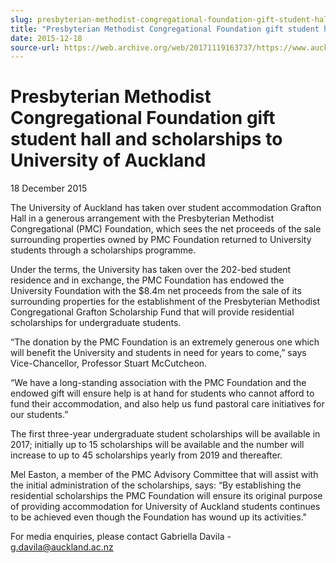 ```yaml
---
slug: presbyterian-methodist-congregational-foundation-gift-student-hall-and-scholarships-to-university-of-auckland
title: "Presbyterian Methodist Congregational Foundation gift student hall and scholarships to University of Auckland"
date: 2015-12-18
source-url: https://web.archive.org/web/20171119163737/https://www.auckland.ac.nz/en/about/news-events-and-notices/news/news-2015/12/presbyterian-methodist-congregational-foundation-gift.html
---
```

Presbyterian Methodist Congregational Foundation gift student hall and scholarships to University of Auckland
=============================================================================================================

18 December 2015

The University of Auckland has taken over student accommodation Grafton Hall in a generous arrangement with the Presbyterian Methodist Congregational (PMC) Foundation, which sees the net proceeds of the sale surrounding properties owned by PMC Foundation returned to University students through a scholarships programme.

Under the terms, the University has taken over the 202-bed student residence and in exchange, the PMC Foundation has endowed the University Foundation with the $8.4m net proceeds from the sale of its surrounding properties for the establishment of the Presbyterian Methodist Congregational Grafton Scholarship Fund that will provide residential scholarships for undergraduate students. 

“The donation by the PMC Foundation is an extremely generous one which will benefit the University and students in need for years to come,” says Vice-Chancellor, Professor Stuart McCutcheon.

“We have a long-standing association with the PMC Foundation and the endowed gift will ensure help is at hand for students who cannot afford to fund their accommodation, and also help us fund pastoral care initiatives for our students.” 

The first three-year undergraduate student scholarships will be available in 2017; initially up to 15 scholarships will be available and the number will increase to up to 45 scholarships yearly from 2019 and thereafter. 

Mel Easton, a member of the PMC Advisory Committee that will assist with the initial administration of the scholarships, says: “By establishing the residential scholarships the PMC Foundation will ensure its original purpose of providing accommodation for University of Auckland students continues to be achieved even though the Foundation has wound up its activities."

For media enquiries, please contact Gabriella Davila - [g.davila@auckland.ac.nz](mailto:g.davila@auckland.ac.nz)